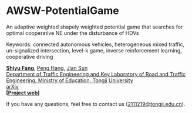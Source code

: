 # AWSW-PotentialGame
An adaptive weighted shapely weighted potential game that searches for optimal cooperative NE under the disturbance of HDVs

Keywords: connected autonomous vehicles, heterogeneous mixed traffic, un-signalized intersection, level-k game, inverse reinforcement learning, cooperative driving

**[Shiyu Fang](https://tops.tongji.edu.cn/info/1033/1190.htm)**, [Peng Hang](https://tops.tongji.edu.cn/info/1031/1383.htm), [Jian Sun](https://tops.tongji.edu.cn/info/1031/1187.htm)  
[Department of Traffic Engineering and Key Laboratory of Road and Traffic Engineering, Ministry of Education, Tongji University](https://tops.tongji.edu.cn/)  
[arXiv](https://arxiv.org/abs/2305.03563)  
**[[Project web](https://fangshiyuu.github.io/AWSW-PG/)]**

If you have any questions, feel free to contact us (2111219@tongji.edu.cn).
